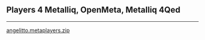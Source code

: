 
## Players 4 Metalliq, OpenMeta, Metalliq 4Qed
<hr>
<a href="angelitto.metaplayers.zip">angelitto.metaplayers.zip</a><br>
